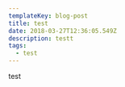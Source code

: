 ```yaml
---
templateKey: blog-post
title: test
date: 2018-03-27T12:36:05.549Z
description: testt
tags:
  - test
---
```


test
